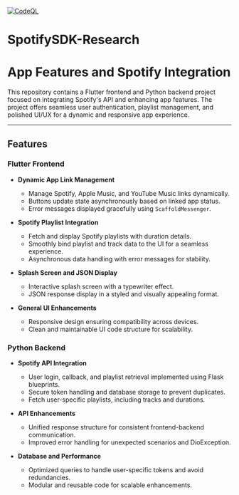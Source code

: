 [![CodeQL](https://github.com/cagatay-softgineer/SpotifySDK-Research/actions/workflows/github-code-scanning/codeql/badge.svg?branch=main)](https://github.com/cagatay-softgineer/SpotifySDK-Research/actions/workflows/github-code-scanning/codeql)
# SpotifySDK-Research
 
# App Features and Spotify Integration

This repository contains a Flutter frontend and Python backend project focused on integrating Spotify's API and enhancing app features. The project offers seamless user authentication, playlist management, and polished UI/UX for a dynamic and responsive app experience.

---

## Features

### Flutter Frontend
- **Dynamic App Link Management**
  - Manage Spotify, Apple Music, and YouTube Music links dynamically.
  - Buttons update state asynchronously based on linked app status.
  - Error messages displayed gracefully using `ScaffoldMessenger`.

- **Spotify Playlist Integration**
  - Fetch and display Spotify playlists with duration details.
  - Smoothly bind playlist and track data to the UI for a seamless experience.
  - Asynchronous data handling with error messages for stability.

- **Splash Screen and JSON Display**
  - Interactive splash screen with a typewriter effect.
  - JSON response display in a styled and visually appealing format.

- **General UI Enhancements**
  - Responsive design ensuring compatibility across devices.
  - Clean and maintainable UI code structure for scalability.

### Python Backend
- **Spotify API Integration**
  - User login, callback, and playlist retrieval implemented using Flask blueprints.
  - Secure token handling and database storage to prevent duplicates.
  - Fetch user-specific playlists, including tracks and durations.

- **API Enhancements**
  - Unified response structure for consistent frontend-backend communication.
  - Improved error handling for unexpected scenarios and DioException.

- **Database and Performance**
  - Optimized queries to handle user-specific tokens and avoid redundancies.
  - Modular and reusable code for scalable enhancements.
